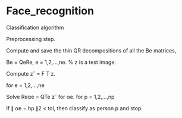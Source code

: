 # Face_recognition

Classification algorithm

Preprocessing step. 

Compute and save the thin QR decompositions of all the Be matrices, 

Be = QeRe, e = 1,2,...,ne. % z is a test image.

Compute zˆ = F T z.

for e = 1,2,...,ne

Solve Reαe = QTe zˆ for αe. for p = 1,2,...,np

If ∥ αe − hp ∥2 < tol, then classify as person p and stop.
